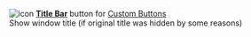 ![icon](https://raw.github.com/Infocatcher/Custom_Buttons/master/Title_Bar/icon.png)&nbsp;<a href="https://infocatcher.github.io/Custom_Buttons/install/titleBar.html"><strong>Title Bar</strong></a> button for [Custom Buttons](https://addons.mozilla.org/addon/custom-buttons/)
<br>Show window title (if original title was hidden by some reasons)